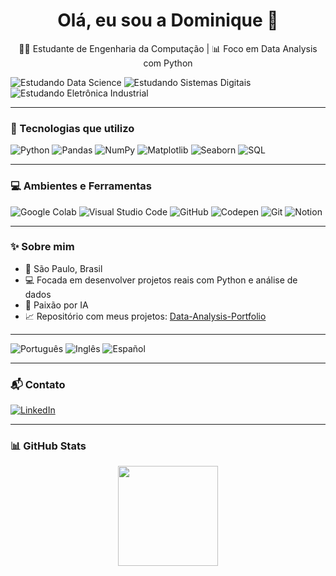 <h1 align="center">Olá, eu sou a Dominique 👋</h1>

<p align="center">
  👩‍💻 Estudante de Engenharia da Computação | 📊 Foco em Data Analysis com Python
  
  ![Estudando Data Science](https://img.shields.io/badge/📚_Estudando-Data_Science-blueviolet?style=for-the-badge)
  ![Estudando Sistemas Digitais](https://img.shields.io/badge/📚_Estudando-Sistemas_Digitais-blueviolet?style=for-the-badge)
  ![Estudando Eletrônica Industrial](https://img.shields.io/badge/📚_Estudando-Eletrônica_Industrial-ff69b4?style=for-the-badge)

</p>

---

### 🚀 Tecnologias que utilizo

![Python](https://img.shields.io/badge/Python-3776AB?style=for-the-badge&logo=python&logoColor=green)
![Pandas](https://img.shields.io/badge/Pandas-150458?style=for-the-badge&logo=pandas&logoColor=white)
![NumPy](https://img.shields.io/badge/Numpy-013243?style=for-the-badge&logo=numpy&logoColor=white)
![Matplotlib](https://img.shields.io/badge/Matplotlib-11557C?style=for-the-badge&logo=matplotlib&logoColor=white)
![Seaborn](https://img.shields.io/badge/Seaborn-0F1117?style=for-the-badge&logo=python&logoColor=blue)
![SQL](https://img.shields.io/badge/SQL-336791?style=for-the-badge&logo=postgresql&logoColor=black)

---

### 💻 Ambientes e Ferramentas
![Google Colab](https://img.shields.io/badge/Google_Colab-F9AB00?style=for-the-badge&logo=googlecolab&logoColor=black)
![Visual Studio Code](https://img.shields.io/badge/VSCode-007ACC?style=for-the-badge&logo=visual-studio-code&logoColor=white)
![GitHub](https://img.shields.io/badge/GitHub-181717?style=for-the-badge&logo=github)
![Codepen](https://img.shields.io/badge/Codepen-blueviolet?style=for-the-badge&logo=codepen)
![Git](https://img.shields.io/badge/Git-F05032?style=for-the-badge&logo=git&logoColor=white)
![Notion](https://img.shields.io/badge/Notion-000000?style=for-the-badge&logo=notion&logoColor=white)

---

### ✨ Sobre mim

- 📍 São Paulo, Brasil  
- 💻 Focada em desenvolver projetos reais com Python e análise de dados
- 🤖 Paixão por IA
- 📈 Repositório com meus projetos: [Data-Analysis-Portfolio](https://github.com/DominiqueElizabeth/Data-Analysis-Portfolio)

---
![Português](https://img.shields.io/badge/Português-Nativo-green?style=for-the-badge)
![Inglês](https://img.shields.io/badge/Inglês-B2-blue?style=for-the-badge)
![Español](https://img.shields.io/badge/Espanhol-C2-orange?style=for-the-badge)

---

### 📬 Contato

[![LinkedIn](https://img.shields.io/badge/-LinkedIn-0A66C2?style=for-the-badge&logo=linkedin&logoColor=white)](https://www.linkedin.com/in/dominiqueelizabethlimagil)

---

### 📊 GitHub Stats

<p align="center">
  <img height="160em" src="https://github-readme-stats.vercel.app/api?username=DominiqueElizabeth&show_icons=true&theme=dark&hide_border=true" />
</p>
